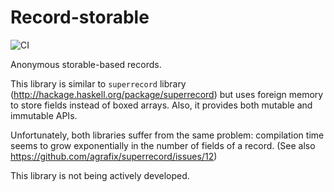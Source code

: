 # Record-storable

![CI](https://github.com/vagarenko/record-storable/actions/workflows/main.yml/badge.svg)

Anonymous storable-based records.

This library is similar to `superrecord` library (http://hackage.haskell.org/package/superrecord) but uses foreign memory to store fields instead of boxed arrays. Also, it provides both mutable and immutable APIs.

Unfortunately, both libraries suffer from the same problem: compilation time seems to grow exponentially in the number of fields of a record. (See also https://github.com/agrafix/superrecord/issues/12)

This library is not being actively developed.
